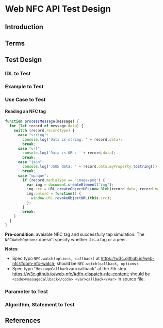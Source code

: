 # Web NFC API Test Design

## Introduction

## Terms

## Test Design

### IDL to Test


### Example to Test


### Use Case to Test

#### Reading an NFC tag

```js
function processMessage(message) {
  for (let record of message.data) {
    switch (record.recordType) {
      case "string":
        console.log('Data is string: ' + record.data);
        break;
      case "url":
        console.log('Data is URL: ' + record.data);
        break;
      case "json":
        console.log('JSON data: ' + record.data.myProperty.toString());
        break;
      case "opaque":
        if (record.mediaType == 'image/png') {
          var img = document.createElement("img");
          img.src = URL.createObjectURL(new Blob(record.data, record.mediaType));
          img.onload = function() {
            window.URL.revokeObjectURL(this.src);
          };
        }
        break;
    }
  }
}
```

**Pre-condition**: avaiable NFC tag and successfully tap simulation. The
`NFCWatchOptions` doesn't specify whether it is a tag or a peer.

**Notes**:

* Spec typo `NFC.watch(options, callback)` at
  https://w3c.github.io/web-nfc/#dom-nfc-watch; 
  should be `NFC.watch(callback, options)`.
* Spec typo "`MessageCallback`var>callback" at the 7th step
  https://w3c.github.io/web-nfc/#dfn-dispatch-nfc-content;
  should be `<code>MessageCallback</code> <var>callback</var>` in source file.

### Parameter to Test


### Algorithm, Statement to Test


## References